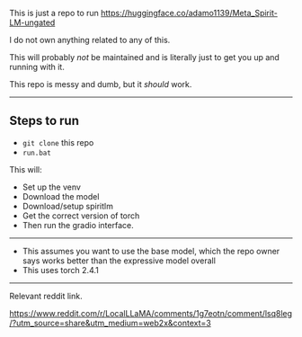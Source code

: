 This is just a repo to run https://huggingface.co/adamo1139/Meta_Spirit-LM-ungated

I do not own anything related to any of this.

This will probably *not* be maintained and is literally just to get you up and running with it.

This repo is messy and dumb, but it *should* work.

---

## Steps to run

- `git clone` this repo
- `run.bat`

This will: 
- Set up the venv 
- Download the model 
- Download/setup spiritlm
- Get the correct version of torch 
- Then run the gradio interface.

---

- This assumes you want to use the base model, which the repo owner says works better than the expressive model overall
- This uses torch 2.4.1

---

Relevant reddit link.

https://www.reddit.com/r/LocalLLaMA/comments/1g7eotn/comment/lsq8leg/?utm_source=share&utm_medium=web2x&context=3

